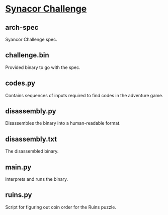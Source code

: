 # [Synacor Challenge](https://challenge.synacor.com/)

## arch-spec

Syancor Challenge spec.

## challenge.bin

Provided binary to go with the spec.

## codes.py

Contains sequences of inputs required to find codes in the adventure game.

## disassembly.py

Disassembles the binary into a human-readable format.

## disassembly.txt

The disassembled binary.

## main.py

Interprets and runs the binary.

## ruins.py

Script for figuring out coin order for the Ruins puzzle.
